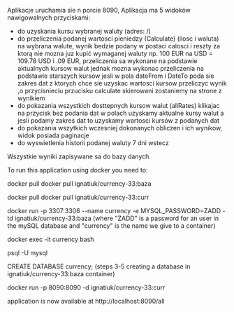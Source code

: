 Aplikacje uruchamia sie n porcie 8090, Aplikacja ma 5 widoków nawigowalnych przyciskami:

- do uzyskania kursu wybranej waluty (adres: /)
- do przeliczenia podanej wartosci pieniedzy (Calculate) (ilosc i waluta) na wybrana walute, wynik bedzie podany w
  postaci calosci i reszty za ktorą nie mozna juz kupić wymaganej waluty np. 100 EUR na USD = 109.78 USD i .09 EUR,
  przeliczenia sa wykonane na podstawie aktualnych kursow walut jednak mozna wykonac przeliczenia na podstawie starszych
  kursow jesli w pola dateFrom i DateTo poda sie zakres dat z ktorych chce sie uzyskac wartosci kursow przeliczyc wynik
  ,o przycisnieciu przucisku calculate skierowani zostaniemy na strone z wynikiem
- do pokazania wszystkich dosttepnych kursow walut (allRates) klikajac na przycisk bez podania dat w polach uzyskamy
  aktualne kursy walut a jesli podamy zakres dat to uzyskamy wartosci kursów z podanych dat
- do pokazania wszytkich wczesniej dokonanych obliczen i ich wynikow, widok posiada paginacje
- do wyswietlenia historii podanej waluty 7 dni wstecz

Wszystkie wyniki zapisywane sa do bazy danych.


To run this application using docker you need to:

docker pull docker pull ignatiuk/currency-33:baza

docker pull docker pull ignatiuk/currency-33:curr

docker run -p 3307:3306 --name currency -e MYSQL_PASSWORD=ZADD -td ignatiuk/currency-33:baza (where "ZADD" is a password for an user in the mySQL database and "currency" is the name we give to a container)

docker exec -it currency bash

psql -U mysql

CREATE DATABASE currency; (steps 3-5 creating a database in ignatiuk/currency-33:baza container)

docker run -p 8090:8090 -d ignatiuk/currency-33:curr

application is now available at http://localhost:8090/all
